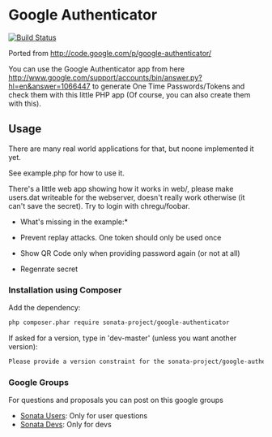 Google Authenticator
====================

[![Build Status](https://secure.travis-ci.org/sonata-project/GoogleAuthenticator.png)](https://secure.travis-ci.org/#!/sonata-project/GoogleAuthenticator)

Ported from http://code.google.com/p/google-authenticator/

You can use the Google Authenticator app from here
http://www.google.com/support/accounts/bin/answer.py?hl=en&answer=1066447
to generate One Time Passwords/Tokens and check them with this little
PHP app (Of course, you can also create them with this).

## Usage

There are many real world applications for that, but noone implemented it yet.

See example.php for how to use it.

There's a little web app showing how it works in web/, please make users.dat
writeable for the webserver, doesn't really work otherwise (it can't save the
secret). Try to login with chregu/foobar.

* What's missing in the example:*

 * Prevent replay attacks. One token should only be used once
 * Show QR Code only when providing password again (or not at all)
 * Regenrate secret


### Installation using Composer

Add the dependency:

```bash
php composer.phar require sonata-project/google-authenticator
```

If asked for a version, type in 'dev-master' (unless you want another version):

```bash
Please provide a version constraint for the sonata-project/google-authenticator requirement: dev-master
```

### Google Groups

For questions and proposals you can post on this google groups

* [Sonata Users](https://groups.google.com/group/sonata-users): Only for user questions
* [Sonata Devs](https://groups.google.com/group/sonata-devs): Only for devs
